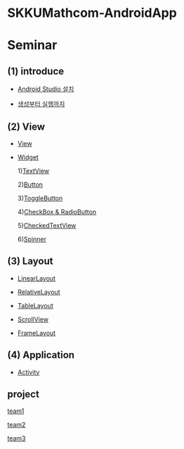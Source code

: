 # SKKUMathcom-AndroidApp

# Seminar

## (1) introduce
  * [Android Studio 설치](https://github.com/SKKUMathcom/2017Seminar/blob/master/Seminar/Introduce/Android_AndroidStudio.md)

  * [생성부터 실행까지](https://github.com/SKKUMathcom/2017Seminar/blob/master/Seminar/Introduce/FromCreatet_ToRun.md)

## (2) View

  * [View](https://github.com/SKKUMathcom/2017-Android-/blob/master/Seminar/View-Layout/View.md) 

  * [Widget](https://github.com/SKKUMathcom/2017-Android-/blob/master/Seminar/View-Layout/Widget.md)
   
      1)[TextView](https://github.com/SKKUMathcom/2017-Android-/blob/master/Seminar/View-Layout/Widget.md#textview)
      
      2)[Button](https://github.com/SKKUMathcom/2017-Android-/blob/master/Seminar/View-Layout/Widget.md#button)
      
      3)[ToggleButton](https://github.com/SKKUMathcom/2017-Android-/blob/master/Seminar/View-Layout/Widget.md#togglebutton)
      
      4)[CheckBox & RadioButton](https://github.com/SKKUMathcom/2017-Android-/blob/master/Seminar/View-Layout/Widget.md#checkboxradiobutton)
      
      5)[CheckedTextView](https://github.com/SKKUMathcom/2017-Android-/blob/master/Seminar/View-Layout/Widget.md#checkedtextview)
      
      6)[Spinner](https://github.com/SKKUMathcom/2017-Android-/blob/master/Seminar/View-Layout/Widget.md#spinner-combobox)
  
## (3) Layout 

  * [LinearLayout](https://github.com/SKKUMathcom/2017-Android-/blob/master/Seminar/View-Layout/LinearLayout.md)

  * [RelativeLayout](https://github.com/SKKUMathcom/2017-Android-/blob/master/Seminar/View-Layout/RelativeLayout.md) 
  
  * [TableLayout](https://github.com/SKKUMathcom/2017-Android-/blob/master/Seminar/View-Layout/TableLayout.md)

  * [ScrollView](https://github.com/SKKUMathcom/2017-Android-/blob/master/Seminar/View-Layout/ScrollView.md)
  
  * [FrameLayout](https://github.com/SKKUMathcom/2017-Android-/blob/master/Seminar/View-Layout/FrameLayout.md)
  
## (4) Application
  
  * [Activity](https://github.com/SKKUMathcom/2017-Android-/blob/master/Seminar/Application_Config/Activity.md)

## project

[team1]()

[team2]()

[team3]()
